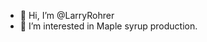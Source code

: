 - 👋 Hi, I’m @LarryRohrer
- 👀 I’m interested in Maple syrup production.

<!---
LarryStarllight/LarryStarllight is a ✨ special ✨ repository because its `README.md` (this file) appears on your GitHub profile.
You can click the Preview link to take a look at your changes.
--->

